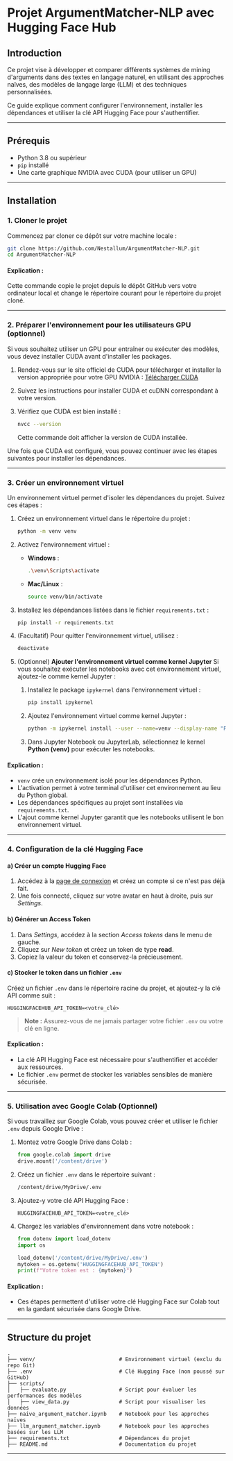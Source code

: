 # Projet ArgumentMatcher-NLP avec Hugging Face Hub

## Introduction
Ce projet vise à développer et comparer différents systèmes de mining d'arguments dans des textes en langage naturel, en utilisant des approches naïves, des modèles de langage large (LLM) et des techniques personnalisées.

Ce guide explique comment configurer l'environnement, installer les dépendances et utiliser la clé API Hugging Face pour s'authentifier.

---

## Prérequis
- Python 3.8 ou supérieur
- `pip` installé
- Une carte graphique NVIDIA avec CUDA (pour utiliser un GPU)

---

## Installation

### 1. Cloner le projet
Commencez par cloner ce dépôt sur votre machine locale :
```bash
git clone https://github.com/Nestallum/ArgumentMatcher-NLP.git
cd ArgumentMatcher-NLP
```

#### **Explication** :
Cette commande copie le projet depuis le dépôt GitHub vers votre ordinateur local et change le répertoire courant pour le répertoire du projet cloné.

---

### 2. Préparer l'environnement pour les utilisateurs GPU (optionnel)
Si vous souhaitez utiliser un GPU pour entraîner ou exécuter des modèles, vous devez installer CUDA avant d'installer les packages.

1. Rendez-vous sur le site officiel de CUDA pour télécharger et installer la version appropriée pour votre GPU NVIDIA :
   [Télécharger CUDA](https://developer.nvidia.com/cuda-downloads)

2. Suivez les instructions pour installer CUDA et cuDNN correspondant à votre version.

3. Vérifiez que CUDA est bien installé :
   ```bash
   nvcc --version
   ```
   Cette commande doit afficher la version de CUDA installée.

Une fois que CUDA est configuré, vous pouvez continuer avec les étapes suivantes pour installer les dépendances.

---

### 3. Créer un environnement virtuel
Un environnement virtuel permet d'isoler les dépendances du projet. Suivez ces étapes :

1. Créez un environnement virtuel dans le répertoire du projet :
   ```bash
   python -m venv venv
   ```

2. Activez l'environnement virtuel :
   - **Windows** :
     ```bash
     .\venv\Scripts\activate
     ```
   - **Mac/Linux** :
     ```bash
     source venv/bin/activate
     ```

3. Installez les dépendances listées dans le fichier `requirements.txt` :
   ```bash
   pip install -r requirements.txt
   ```

4. (Facultatif) Pour quitter l'environnement virtuel, utilisez :
   ```bash
   deactivate
   ```

5. (Optionnel) **Ajouter l'environnement virtuel comme kernel Jupyter**
   Si vous souhaitez exécuter les notebooks avec cet environnement virtuel, ajoutez-le comme kernel Jupyter :

   1. Installez le package `ipykernel` dans l'environnement virtuel :
      ```bash
      pip install ipykernel
      ```

   2. Ajoutez l'environnement virtuel comme kernel Jupyter :
      ```bash
      python -m ipykernel install --user --name=venv --display-name "Python (venv)"
      ```

   3. Dans Jupyter Notebook ou JupyterLab, sélectionnez le kernel **Python (venv)** pour exécuter les notebooks.

#### **Explication** :
- `venv` crée un environnement isolé pour les dépendances Python.
- L'activation permet à votre terminal d'utiliser cet environnement au lieu du Python global.
- Les dépendances spécifiques au projet sont installées via `requirements.txt`.
- L'ajout comme kernel Jupyter garantit que les notebooks utilisent le bon environnement virtuel.

---

### 4. Configuration de la clé Hugging Face

#### a) Créer un compte Hugging Face
1. Accédez à la [page de connexion](https://huggingface.co/login) et créez un compte si ce n'est pas déjà fait.
2. Une fois connecté, cliquez sur votre avatar en haut à droite, puis sur *Settings*.

#### b) Générer un **Access Token**
1. Dans *Settings*, accédez à la section *Access tokens* dans le menu de gauche.
2. Cliquez sur *New token* et créez un token de type **read**.
3. Copiez la valeur du token et conservez-la précieusement.

#### c) Stocker le token dans un fichier `.env`
Créez un fichier `.env` dans le répertoire racine du projet, et ajoutez-y la clé API comme suit :
```env
HUGGINGFACEHUB_API_TOKEN=<votre_clé>
```

> **Note :** Assurez-vous de ne jamais partager votre fichier `.env` ou votre clé en ligne.

#### **Explication** :
- La clé API Hugging Face est nécessaire pour s'authentifier et accéder aux ressources.
- Le fichier `.env` permet de stocker les variables sensibles de manière sécurisée.

---

### 5. Utilisation avec Google Colab (Optionnel)
Si vous travaillez sur Google Colab, vous pouvez créer et utiliser le fichier `.env` depuis Google Drive :

1. Montez votre Google Drive dans Colab :
   ```python
   from google.colab import drive
   drive.mount('/content/drive')
   ```

2. Créez un fichier `.env` dans le répertoire suivant :
   ```bash
   /content/drive/MyDrive/.env
   ```

3. Ajoutez-y votre clé API Hugging Face :
   ```env
   HUGGINGFACEHUB_API_TOKEN=<votre_clé>
   ```

4. Chargez les variables d'environnement dans votre notebook :
   ```python
   from dotenv import load_dotenv
   import os

   load_dotenv('/content/drive/MyDrive/.env')
   mytoken = os.getenv('HUGGINGFACEHUB_API_TOKEN')
   print(f"Votre token est : {mytoken}")
   ```

#### **Explication** :
- Ces étapes permettent d'utiliser votre clé Hugging Face sur Colab tout en la gardant sécurisée dans Google Drive.

---

## Structure du projet
```
.
├── venv/                           # Environnement virtuel (exclu du repo Git)
├── .env                            # Clé Hugging Face (non poussé sur GitHub)
├── scripts/
│   ├── evaluate.py                 # Script pour évaluer les performances des modèles
│   ├── view_data.py                # Script pour visualiser les données
├── naive_argument_matcher.ipynb    # Notebook pour les approches naïves
├── llm_argument_matcher.ipynb      # Notebook pour les approches basées sur les LLM
├── requirements.txt                # Dépendances du projet
├── README.md                       # Documentation du projet
```
---
